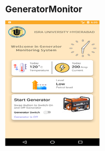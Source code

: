 # GeneratorMonitor

<img width="300" height="400" alt="java 8 and prio java 8  array review example" src="https://github.com/SaadAhmed1122/GeneratorMonitor/blob/master/Screenshot_1625490344.png">

